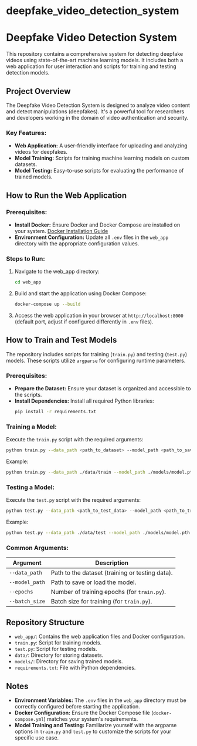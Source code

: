 # deepfake_video_detection_system
# Deepfake Video Detection System

This repository contains a comprehensive system for detecting deepfake videos using state-of-the-art machine learning models. It includes both a web application for user interaction and scripts for training and testing detection models.

## Project Overview

The Deepfake Video Detection System is designed to analyze video content and detect manipulations (deepfakes). It's a powerful tool for researchers and developers working in the domain of video authentication and security.

### Key Features:

- **Web Application:** A user-friendly interface for uploading and analyzing videos for deepfakes.
- **Model Training:** Scripts for training machine learning models on custom datasets.
- **Model Testing:** Easy-to-use scripts for evaluating the performance of trained models.

## How to Run the Web Application

### Prerequisites:

- **Install Docker:** Ensure Docker and Docker Compose are installed on your system. [Docker Installation Guide](https://docs.docker.com/get-docker/)
- **Environment Configuration:** Update all `.env` files in the `web_app` directory with the appropriate configuration values.

### Steps to Run:

1. Navigate to the web_app directory:
   ```bash
   cd web_app
   ```

2. Build and start the application using Docker Compose:
   ```bash
   docker-compose up --build
   ```

3. Access the web application in your browser at `http://localhost:8000` (default port, adjust if configured differently in `.env` files).

## How to Train and Test Models

The repository includes scripts for training (`train.py`) and testing (`test.py`) models. These scripts utilize `argparse` for configuring runtime parameters.

### Prerequisites:

- **Prepare the Dataset:** Ensure your dataset is organized and accessible to the scripts.
- **Install Dependencies:** Install all required Python libraries:
  ```bash
  pip install -r requirements.txt
  ```

### Training a Model:

Execute the `train.py` script with the required arguments:

```bash
python train.py --data_path <path_to_dataset> --model_path <path_to_save_model> --epochs <number_of_epochs> --batch_size <batch_size>
```

Example:
```bash
python train.py --data_path ./data/train --model_path ./models/model.pth --epochs 20 --batch_size 32
```

### Testing a Model:

Execute the `test.py` script with the required arguments:

```bash
python test.py --data_path <path_to_test_data> --model_path <path_to_trained_model>
```

Example:
```bash
python test.py --data_path ./data/test --model_path ./models/model.pth
```

### Common Arguments:

| Argument | Description |
|----------|-------------|
| `--data_path` | Path to the dataset (training or testing data). |
| `--model_path` | Path to save or load the model. |
| `--epochs` | Number of training epochs (for `train.py`). |
| `--batch_size` | Batch size for training (for `train.py`). |

## Repository Structure

- `web_app/`: Contains the web application files and Docker configuration.
- `train.py`: Script for training models.
- `test.py`: Script for testing models.
- `data/`: Directory for storing datasets.
- `models/`: Directory for saving trained models.
- `requirements.txt`: File with Python dependencies.

## Notes

- **Environment Variables:** The `.env` files in the `web_app` directory must be correctly configured before starting the application.
- **Docker Configuration:** Ensure the Docker Compose file (`docker-compose.yml`) matches your system's requirements.
- **Model Training and Testing:** Familiarize yourself with the argparse options in `train.py` and `test.py` to customize the scripts for your specific use case.

